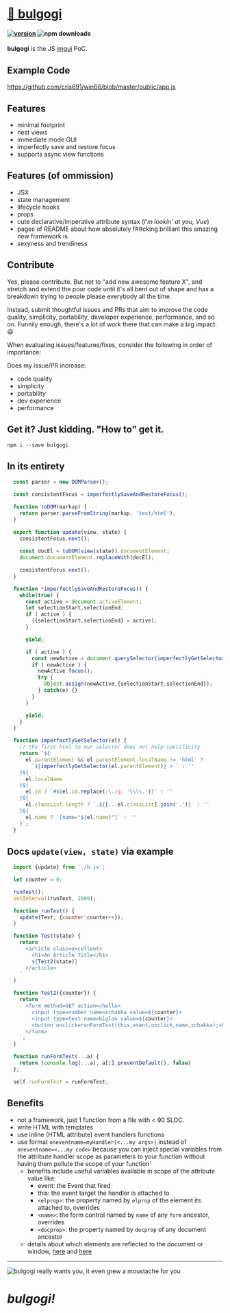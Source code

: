 # [:bowl_with_spoon:	bulgogi](https://github.com/cris691/bulgogi)

#### [![version](https://img.shields.io/npm/v/bulgogi.svg?label=&color=0080FF)](https://github.com/cris691/bulgogi/releases/latest) ![npm downloads](https://img.shields.io/npm/dt/bulgogi)

**bulgogi** is the JS [imgui](https://en.wikipedia.org/wiki/Immediate_mode_GUI) PoC.

## Example Code

https://github.com/cris691/win66/blob/master/public/app.js

## Features

- minimal footprint
- nest views
- immediate mode GUI
- imperfectly save and restore focus
- supports async view functions

## Features (of ommission)

- JSX
- state management
- lifecycle hooks
- props
- cute declarative/imperative attribute syntax (*I'm lookin' at you, Vue*)
- pages of README about how absolutely f##cking brilliant this amazing new framework is
- sexyness and trendiness

## Contribute

Yes, please contribute. But not to "add new awesome feature X", and stretch and extend the poor code until it's all bent out of shape and has a breakdown trying to people please everybody all the time.

Instead, submit thoughtful issues and PRs that aim to improve the code quality, simplicity, portability, developer experience, performance, and so on. Funnily enough, there's a lot of work there that can make a big impact. :smiley:

When evaluating issues/features/fixes, consider the following in order of importance:

Does my issue/PR increase:

- code quality
- simplicity
- portability
- dev experience
- performance

## Get it? Just kidding. "How to" get it.

```console
npm i --save bulgogi
```

## In its entirety

```javascript
  const parser = new DOMParser();

  const consistentFocus = imperfectlySaveAndRestoreFocus();

  function toDOM(markup) {
    return parser.parseFromString(markup, 'text/html');
  }

  export function update(view, state) {
    consistentFocus.next();
    
    const docEl = toDOM(view(state)).documentElement;
    document.documentElement.replaceWith(docEl);

    consistentFocus.next();
  }

  function *imperfectlySaveAndRestoreFocus() {
    while(true) {
      const active = document.activeElement;
      let selectionStart,selectionEnd;
      if ( active ) {
        ({selectionStart,selectionEnd} = active);
      }

      yield;

      if ( active ) {
        const newActive = document.querySelector(imperfectlyGetSelector(active));
        if ( newActive ) {
          newActive.focus();
          try {
            Object.assign(newActive,{selectionStart,selectionEnd});
          } catch(e) {}
        }
      }

      yield;
    }
  }

  function imperfectlyGetSelector(el) {
    // the first html to our selector does not help specificity
    return `${
      el.parentElement && el.parentElement.localName != 'html' ? 
        `${imperfectlyGetSelector(el.parentElement)} > ` : ''  
    }${
      el.localName
    }${
      el.id ? `#${el.id.replace(/\./g, '\\\\.')}` : ''
    }${
      el.classList.length ? `.${[...el.classList].join('.')}` : ''
    }${
      el.name ? `[name="${el.name}"]` : ''
    }`;
  }
```

## Docs `update(view, state)` via example

```javascript
  import {update} from './b.js';

  let counter = 0;

  runTest();
  setInterval(runTest, 2000);

  function runTest() {
    update(Test, {counter:counter++});
  }

  function Test(state) {
    return `
      <article class=excellent>
        <h1>An Article Title</h1>
        ${Test2(state)}
      </article>
    `
  }

  function Test2({counter}) {
    return `
      <form method=GET action=/hello>
        <input type=number name=xchakka value=${counter}>
        <input type=text name=bigloo value=${counter}>
        <button onclick=runFormTest(this,event,onclick,name,xchakka);>Do it</button>
      </form>
    `;
  }

  function runFormTest(...a) { 
    return (console.log(...a), a[1].preventDefault(), false) 
  }; 

  self.runFormTest = runFormTest;
```

## Benefits

- not a framework, just 1 function from a file with < 90 SLOC. 
- write HTML with templates
- use inline (HTML attribute) event handlers functions
- use format `oneventname=myHandler(<...my args>)` instead of `oneventname=<...my code>` because you can inject special variables from the attribute handler scope as parameters to your function without having them pollute the scope of your function`
  - benefits include useful variables available in scope of the attribute value like:
    - event: the Event that fired
    - this: the event target the handler is attached to
    - `<elprop>`: the property named by `elprop` of the element its attached to, overrides
    - `<name>`: the form control named by `name` of any `form` ancestor, overrides
    - `<docprop>`: the property named by `docprop` of any document ancestor
  - details about which elements are reflected to the document or window, [here](https://developer.mozilla.org/en-US/docs/Web/Guide/Events/Event_handlers) and [here](https://html.spec.whatwg.org/multipage/webappapis.html#event-handlers-on-elements,-document-objects,-and-window-objects)
  
--------

![bulgogi really wants you, it even grew a moustache for you](https://user-images.githubusercontent.com/22254235/83939389-2d86b480-a80f-11ea-87a0-b49c154f6d1f.jpg)


# *bulgogi!*
